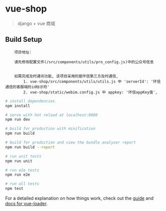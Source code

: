 # vue-shop

> django + vue 商城

## Build Setup


```
    项目地址: 
```

```
    请先修改配置文件(/src/components/utils/pro_config.js)中的公众号信息


    如需完成及时通讯功能, 该项目采用的是环信第三方及时通信,
        1. vue-shop/src/components/utils/utils.js 中 'serverId': '环信通信的客服端的id标示符'
        2. vue-shop/static/webim.config.js 中 appkey: '环信appKey值',
```

``` bash
# install dependencies
npm install

# serve with hot reload at localhost:8080
npm run dev

# build for production with minification
npm run build

# build for production and view the bundle analyzer report
npm run build --report

# run unit tests
npm run unit

# run e2e tests
npm run e2e

# run all tests
npm test
```

For a detailed explanation on how things work, check out the [guide](http://vuejs-templates.github.io/webpack/) and [docs for vue-loader](http://vuejs.github.io/vue-loader).
